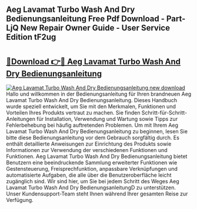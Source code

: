 ## Aeg Lavamat Turbo Wash And Dry Bedienungsanleitung Free Pdf Download - Part-LjQ New Repair Owner Guide - User Service Edition tF2ug

# <h2><a href="http://df5avva.blite.top/?on=Aeg+Lavamat+Turbo+Wash+And+Dry+Bedienungsanleitung">🔗Download 👉🔴 Aeg Lavamat Turbo Wash And Dry Bedienungsanleitung</a></h2>

[![Aeg Lavamat Turbo Wash And Dry Bedienungsanleitung new download](https://i.imgur.com/lujVjoI.png)](http://df5avva.blite.top/?on=Aeg+Lavamat+Turbo+Wash+And+Dry+Bedienungsanleitung)
Hallo und willkommen in der Bedienungsanleitung für Ihren brandneuen Aeg Lavamat Turbo Wash And Dry Bedienungsanleitung. Dieses Handbuch wurde speziell entwickelt, um Sie mit den Merkmalen, Funktionen und Vorteilen Ihres Produkts vertraut zu machen. Sie finden Schritt-für-Schritt-Anleitungen für Installation, Verwendung und Wartung sowie Tipps zur Fehlerbehebung bei häufig auftretenden Problemen. Um mit Ihrem Aeg Lavamat Turbo Wash And Dry Bedienungsanleitung zu beginnen, lesen Sie bitte diese Bedienungsanleitung vor dem Gebrauch sorgfältig durch. Es enthält detaillierte Anweisungen zur Einrichtung des Produkts sowie Informationen zur Verwendung der verschiedenen Funktionen und Funktionen. Aeg Lavamat Turbo Wash And Dry Bedienungsanleitung bietet Benutzern eine beeindruckende Sammlung erweiterter Funktionen wie Gestensteuerung, Freisprechfunktion, anpassbare Verknüpfungen und automatisierte Aufgaben, die alle über die Benutzeroberfläche leicht zugänglich sind. Wir sind hier, um Sie bei jedem Schritt des Weges Aeg Lavamat Turbo Wash And Dry BedienungsanleitungD zu unterstützen. Unser Kundensupport-Team steht Ihnen während Ihrer gesamten Reise zur Verfügung.
